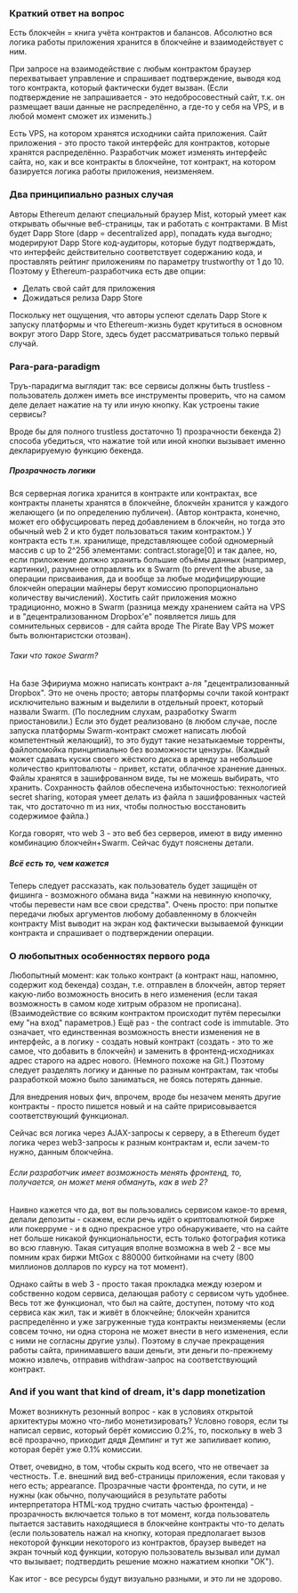 ### Краткий ответ на вопрос

Есть блокчейн = книга учёта контрактов и балансов. Абсолютно вся логика работы приложения хранится в блокчейне и взаимодействует с ним.

При запросе на взаимодействие с любым контрактом браузер перехватывает управление и спрашивает подтверждение, выводя код того контракта, который фактически будет вызван. (Если подтверждение не запрашивается - это недобросовестный сайт, т.к. он размещает ваши данные не распределённо, а где-то у себя на VPS, и в любой момент сможет их изменить.)

Есть VPS, на котором хранятся исходники сайта приложения. Сайт приложения - это просто такой интерфейс для контрактов, которые хранятся распределённо. Разработчик может изменять интерфейс сайта, но, как и все контракты в блокчейне, тот контракт, на котором базируется логика работы приложения, неизменяем.

### Два принципиально разных случая

Авторы Ethereum делают специальный браузер Mist, который умеет как открывать обычные веб-страницы, так и работать с контрактами. В Mist будет Dapp Store (dapp = decentralized app), попадать куда выгодно; модерируют Dapp Store код-аудиторы, которые будут подтверждать, что интерфейс действительно соответствует содержанию кода, и проставлять рейтинг приложениям по параметру trustworthy от 1 до 10. Поэтому у Ethereum-разработчика есть две опции:

* Делать свой сайт для приложения
* Дожидаться релиза Dapp Store

Поскольку нет ощущения, что авторы успеют сделать Dapp Store к запуску платформы и что Ethereum-жизнь будет крутиться в основном вокруг этого Dapp Store, здесь будет рассматриваться только первый случай.


### Para-para-paradigm

Труъ-парадигма выглядит так: все сервисы должны быть trustless - пользователь должен иметь все инструменты проверить, что на самом деле делает нажатие на ту или иную кнопку. Как устроены такие сервисы? 

Вроде бы для полного trustless достаточно 1) прозрачности бекенда 2) способа убедиться, что нажатие той или иной кнопки вызывает именно декларируемую функцию бекенда.

##### Прозрачность логики

Вся серверная логика хранится в контракте или контрактах, все контракты планеты хранятся в блокчейне, блокчейн хранится у каждого желающего (и по определению публичен). (Автор контракта, конечно, может его обфусцировать перед добавлением в блокчейн, но тогда это обычный web 2 и кто будет пользоваться таким контрактом.) У контракта есть т.н. хранилище, представляющее собой одномерный массив с up to 2^256 элементами: contract.storage[0] и так далее, но, если приложение должно хранить большие объёмы данных (например, картинки), разумнее отправлять их в Swarm (to prevent the abuse, за операции присваивания, да и вообще за любые модифицирующие блокчейн операции майнеры берут комиссию пропорционально количеству вычислений). Хостить сайт приложения можно традиционно, можно в Swarm (разница между хранением сайта на VPS и в "децентрализованном Dropbox'е" появляется лишь для сомнительных сервисов - для сайта вроде The Pirate Bay VPS может быть волюнтаристски отозван). 

###### Таки что такое Swarm?

На базе Эфириума можно написать контракт а-ля "децентрализованный Dropbox". Это не очень просто; авторы платформы сочли такой контракт исключительно важным и выделили в отдельный проект, который назвали Swarm. (По последним слухам, разработку Swarm приостановили.) Если это будет реализовано (в любом случае, после запуска платформы Swarm-контракт сможет написать любой компетентный желающий), то это будут такие незатыкаемые торренты, файлопомойка принципиально без возможности цензуры. (Каждый может сдавать куски своего жёсткого диска в аренду за небольшое количество криптовалюты - привет, кстати, облачное хранение данных. Файлы хранятся в зашифрованном виде, ты не можешь выбирать, что хранить. Сохранность файлов обеспечена избыточностью: технологией secret sharing, которая умеет делать из файла n зашифрованных частей так, что достаточно m из них, чтобы полностью восстановить содержимое файла.)

Когда говорят, что web 3 - это веб без серверов, имеют в виду именно комбинацию блокчейн+Swarm. Сейчас будут пояснены детали. 

##### Всё есть то, чем кажется

Теперь следует рассказать, как пользователь будет защищён от фишинга - возможного обмана вида "нажми на невинную кнопочку, чтобы перевести нам все свои средства". Очень просто: при попытке передачи любых аргументов любому добавленному в блокчейн контракту Mist выводит на экран код фактически вызываемой функции контракта и спрашивает о подтверждении операции. 

### О любопытных особенностях первого рода

Любопытный момент: как только контракт (а контракт наш, напомню, содержит код бекенда) создан, т.е. отправлен в блокчейн, автор теряет какую-либо возможность вносить в него изменения (если такая возможность в самом коде хитрым образом не прописана). (Взаимодействие со всяким контрактом происходит путём пересылки ему "на вход" параметров.) Ещё раз - the contract code is immutable. Это означает, что единственная возможность внести изменения не в интерфейс, а в логику - создать новый контракт (создать - это то же самое, что добавить в блокчейн) и заменить в фронтенд-исходниках адрес старого на адрес нового. (Немного похоже на Git.) Поэтому следует разделять логику и данные по разным контрактам, так чтобы разработкой можно было заниматься, не боясь потерять данные. 

Для внедрения новых фич, впрочем, вроде бы незачем менять другие контракты - просто пишется новый и на сайте пририсовывается соответствующий функционал.

Сейчас вся логика через AJAX-запросы к серверу, а в Ethereum будет логика через web3-запросы к разным контрактам и, если зачем-то нужно, данным блокчейна.

###### Если разработчик имеет возможность менять фронтенд, то, получается, он может меня обмануть, как в web 2?

Наивно кажется что да, вот вы пользовались сервисом какое-то время, делали депозиты - скажем, если речь идёт о криптовалютной бирже или покерруме - и в одно прекрасное утро обнаруживаете, что на сайте нет больше никакой функциональности, есть только фотография котика во всю главную. Такая ситуация вполне возможна в web 2 - все мы помним крах биржи MtGox с 880000 биткойнами на счету (800 миллионов долларов по курсу на тот момент). 

Однако сайты в web 3 - просто такая прокладка между юзером и собственно кодом сервиса, делающая работу с сервисом чуть удобнее. Весь тот же функционал, что был на сайте, доступен, потому что код сервиса как жил, так и живёт в блокчейне; блокчейн хранится распределённо и уже загруженные туда контракты неизменяемы (если совсем точно, ни одна сторона не может внести в него изменения, если с ними не согласны другие узлы). Поэтому в случае прекращения работы сайта, принимавшего ваши деньги, эти деньги по-прежнему можно извлечь, отправив withdraw-запрос на соответствующий контракт.

### And if you want that kind of dream, it's dapp monetization

Может возникнуть резонный вопрос - как в условиях открытой архитектуры можно что-либо монетизировать? Условно говоря, если ты написал сервис, который берёт комиссию 0.2%, то, поскольку в web 3 всё прозрачно, приходит дядя Демпинг и тут же запиливает копию, которая берёт уже 0.1% комиссии.

Ответ, очевидно, в том, чтобы скрыть код всего, что не отвечает за честность. Т.е. внешний вид веб-страницы приложения, если таковая у него есть; appearance. Прозрачные части фронтенда, по сути, и не нужны (как обычно, получающийся в результате работы интерпретатора HTML-код трудно считать частью фронтенда) - прозрачность включается только в тот момент, когда пользователь пытается заставить находящиеся в блокчейне контракты что-то делать (если пользователь нажал на кнопку, которая предполагает вызов некоторой функции некоторого из контрактов, браузер выведет на экран точный код функции, которую пользователь вызывал или думал что вызывает; подтвердить решение можно нажатием кнопки "ОК").

Как итог - все ресурсы будут визуально разными, и это ли не здорово.